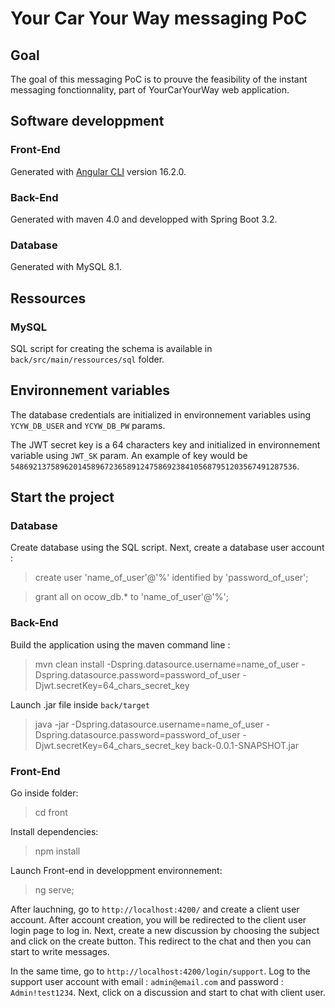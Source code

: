 # Your Car Your Way messaging PoC

## Goal

The goal of this messaging PoC is to prouve the feasibility of the instant messaging fonctionnality, part of YourCarYourWay web application.

## Software developpment

### Front-End

Generated with [Angular CLI](https://github.com/angular/angular-cli) version 16.2.0.

### Back-End

Generated with maven 4.0 and developped with Spring Boot 3.2.

### Database

Generated with MySQL 8.1.

## Ressources

### MySQL

SQL script for creating the schema is available in `back/src/main/ressources/sql` folder.

## Environnement variables

The database credentials are initialized in environnement variables using `YCYW_DB_USER` and `YCYW_DB_PW` params.

The JWT secret key is a 64 characters key and initialized in environnement variable using `JWT_SK` param. An example of key would be `5486921375896201458967236589124758692384105687951203567491287536`.

## Start the project

### Database

Create database using the SQL script. Next, create a database user account :
> create user 'name_of_user'@'%' identified by 'password_of_user';

> grant all on ocow_db.* to 'name_of_user'@'%';

### Back-End

Build the application using the maven command line :
> mvn clean install -Dspring.datasource.username=name_of_user -Dspring.datasource.password=password_of_user -Djwt.secretKey=64_chars_secret_key

Launch .jar file inside `back/target`
> java -jar -Dspring.datasource.username=name_of_user -Dspring.datasource.password=password_of_user -Djwt.secretKey=64_chars_secret_key back-0.0.1-SNAPSHOT.jar

### Front-End

Go inside folder:
> cd front

Install dependencies:
> npm install

Launch Front-end in developpment environnement:
> ng serve;

After lauchning, go to `http://localhost:4200/` and create a client user account. After account creation, you will be redirected to the client user login page to log in. Next, create a new discussion by choosing the subject and click on the create button. This redirect to the chat and then you can start to write messages.

In the same time, go to `http://localhost:4200/login/support`. Log to the support user account with email : `admin@email.com` and password : `Admin!test1234`. Next, click on a discussion and start to chat with client user.







